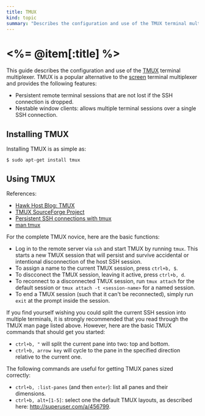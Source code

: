 ```yaml
--- 
title: TMUX
kind: topic
summary: "Describes the configuration and use of the TMUX terminal multiplexer."
---
```



# <%= @item[:title] %>

This guide describes the configuration and use of the [TMUX](http://tmux.sourceforge.net/) terminal multiplexer. TMUX is a popular alternative to the [screen](http://www.gnu.org/software/screen/) terminal multiplexer and provides the following features:

* Persistent remote terminal sessions that are not lost if the SSH connection is dropped.
* Nestable window clients: allows multiple terminal sessions over a single SSH connection.


## Installing TMUX

Installing TMUX is as simple as:

    $ sudo apt-get install tmux


## Using TMUX

References:

* [Hawk Host Blog: TMUX](http://blog.hawkhost.com/2010/06/28/tmux-the-terminal-multiplexer/)
* [TMUX SourceForge Project](http://tmux.sourceforge.net/)
* [Persistent SSH connections with tmux](http://blog.somsip.com/2012/01/persistent-ssh-connections-with-tmux/)
* [man tmux](http://manpages.ubuntu.com/manpages/precise/en/man1/tmux.1.html)

For the complete TMUX novice, here are the basic functions:

* Log in to the remote server via `ssh` and start TMUX by running `tmux`. This starts a new TMUX session that will persist and survive accidental or intentional disconnection of the host SSH session.
* To assign a name to the current TMUX session, press `ctrl+b, $`.
* To discconect the TMUX session, leaving it active, press `ctrl+b, d`.
* To reconnect to a disconnected TMUX session, run `tmux attach` for the default session or `tmux attach -t <session-name>` for a named session.
* To end a TMUX session (such that it can't be reconnected), simply run `exit` at the prompt inside the session.

If you find yourself wishing you could split the current SSH session into multiple terminals, it is strongly recommended that you read through the TMUX man page listed above. However, here are the basic TMUX commands that should get you started:

* `ctrl+b, "` will split the current pane into two: top and bottom.
* `ctrl+b, arrow key` will cycle to the pane in the specified direction relative to the current one.

The following commands are useful for getting TMUX panes sized correctly:

* `ctrl+b, :list-panes` (and then `enter`): list all panes and their dimensions.
* `ctrl+b, alt+[1-5]`: select one the default TMUX layouts, as described here: <http://superuser.com/a/456799>.

